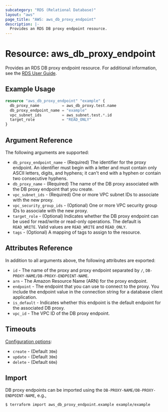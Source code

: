 ```yaml
---
subcategory: "RDS (Relational Database)"
layout: "aws"
page_title: "AWS: aws_db_proxy_endpoint"
description: |-
  Provides an RDS DB proxy endpoint resource.
---
```


# Resource: aws_db_proxy_endpoint

Provides an RDS DB proxy endpoint resource. For additional information, see the [RDS User Guide]([https://docs.aws.amazon.com/AmazonRDS/latest/UserGuide/rds-proxy.html#rds-proxy-endpoints](https://docs.aws.amazon.com/AmazonRDS/latest/UserGuide/rds-proxy-endpoints.html)).

## Example Usage

```terraform
resource "aws_db_proxy_endpoint" "example" {
  db_proxy_name          = aws_db_proxy.test.name
  db_proxy_endpoint_name = "example"
  vpc_subnet_ids         = aws_subnet.test.*.id
  target_role            = "READ_ONLY"
}
```

## Argument Reference

The following arguments are supported:

* `db_proxy_endpoint_name` - (Required) The identifier for the proxy endpoint. An identifier must begin with a letter and must contain only ASCII letters, digits, and hyphens; it can't end with a hyphen or contain two consecutive hyphens.
* `db_proxy_name` - (Required) The name of the DB proxy associated with the DB proxy endpoint that you create.
* `vpc_subnet_ids` - (Required) One or more VPC subnet IDs to associate with the new proxy.
* `vpc_security_group_ids` - (Optional) One or more VPC security group IDs to associate with the new proxy.
* `target_role` - (Optional) Indicates whether the DB proxy endpoint can be used for read/write or read-only operations. The default is `READ_WRITE`. Valid values are `READ_WRITE` and `READ_ONLY`.
* `tags` - (Optional) A mapping of tags to assign to the resource.

## Attributes Reference

In addition to all arguments above, the following attributes are exported:

* `id` - The name of the proxy and proxy endpoint separated by `/`, `DB-PROXY-NAME/DB-PROXY-ENDPOINT-NAME`.
* `arn` - The Amazon Resource Name (ARN) for the proxy endpoint.
* `endpoint` - The endpoint that you can use to connect to the proxy. You include the endpoint value in the connection string for a database client application.
* `is_default` - Indicates whether this endpoint is the default endpoint for the associated DB proxy.
* `vpc_id` - The VPC ID of the DB proxy endpoint.

## Timeouts

[Configuration options](https://www.terraform.io/docs/configuration/blocks/resources/syntax.html#operation-timeouts):

- `create` - (Default `30m`)
- `update` - (Default `30m`)
- `delete` - (Default `60m`)

## Import

DB proxy endpoints can be imported using the `DB-PROXY-NAME/DB-PROXY-ENDPOINT-NAME`, e.g.,

```
$ terraform import aws_db_proxy_endpoint.example example/example
```
